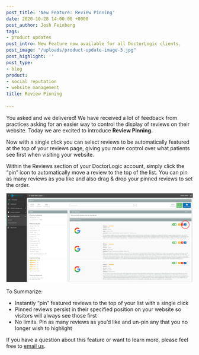 ```yaml
---
post_title: 'New Feature: Review Pinning'
date: 2020-10-28 14:00:00 +0000
post_author: Josh Feinberg
tags:
- product updates
post_intro: New Feature now available for all DoctorLogic clients.
post_image: "/uploads/product-update-image-3.jpg"
post_highlight: ''
post_type:
- blog
product:
- social reputation
- website management
title: Review Pinning

---
```

You asked and we delivered! We have received a lot of feedback from practices asking for an easier way to control the display of reviews on their website. Today we are excited to introduce **Review Pinning.**

Now with a single click you can select reviews to be automatically featured at the top of your reviews page, giving you more control over what patients see first when visiting your website.

Within the Reviews section of your DoctorLogic account, simply click the “pin” icon to automatically move a review to the top of the list. You can pin as many reviews as you like and also drag & drop your pinned reviews to set the order.

![](/uploads/review-screenshot-scrubbed.png)

To Summarize:

* Instantly “pin” featured reviews to the top of your list with a single click
* Pinned reviews persist in their specified position on your website so visitors will always see those first
* No limits. Pin as many reviews as you’d like and un-pin any that you no longer wish to highlight

If you have a question about this feature or want to learn more, please feel free to [email us](mailto:success@doctorlogic.com?subject=Interested%20in%20Review%20Pinning).